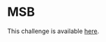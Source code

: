# MSB

This challenge is available [here](https://play.picoctf.org/practice/challenge/359?category=4&page=1&solved=1).
